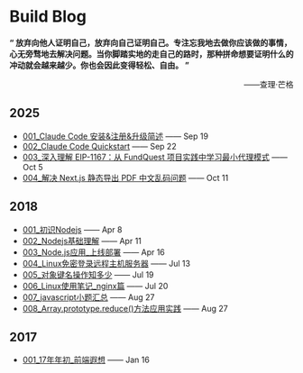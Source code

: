 # Build Blog
**“ 放弃向他人证明自己，放弃向自己证明自己。专注忘我地去做你应该做的事情，心无旁骛地去解决问题。当你脚踏实地的走自己的路时，那种拼命想要证明什么的冲动就会越来越少。你也会因此变得轻松、自由。 ”**
<p align="right">——查理·芒格</p>

## 2025

- [001_Claude Code 安装&注册&升级简述](2025/001_Claude%20Code%20安装&注册&升级简述.md) —— Sep 19
- [002_Claude Code Quickstart](2025/002_Claude%20Code%20Quickstart.md) —— Sep 22
- [003_深入理解 EIP-1167：从 FundQuest 项目实践中学习最小代理模式](2025/003_深入理解%20EIP-1167：从%20FundQuest%20项目实践中学习最小代理模式.md) —— Oct 5
- [004_解决 Next.js 静态导出 PDF 中文乱码问题](2025/004_解决%20Next.js%20静态导出%20PDF%20中文乱码问题.md) —— Oct 11

## 2018
- [001_初识Nodejs](2018/001_初识Nodejs.md) —— Apr 8
- [002_Nodejs基础理解](2018/002_Nodejs基础理解.md) —— Apr 11
- [003_Node.js应用_上线部署](2018/003_Node.js应用_上线部署.md) —— Apr 16
- [004_Linux免密登录远程主机服务器](2018/004_Linux免密登录远程主机服务器.md) —— Jul 13
- [005_对象键名操作知多少](2018/005_对象键名操作知多少.md) —— Jul 19
- [006_Linux使用笔记_nginx篇](2018/006_Linux使用笔记_nginx篇.md) —— Jul 20
- [007_javascript小题汇总](2018/007_javascript小题汇总.md) —— Aug 27
- [008_Array.prototype.reduce()方法应用实践](2018/008_Array.prototype.reduce()方法应用实践.md) —— Aug 27

## 2017
- [001_17年年初_前端遐想](2017/001_17年年初_前端遐想.md) —— Jan 16
